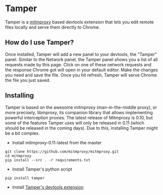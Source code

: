# Tamper

Tamper is a [mitmproxy](http://www.mitmproxy.org) based devtools extension that lets you edit remote files locally and serve them directly to Chrome.

## How do I use Tamper?

Once installed, Tamper will add a new panel to your devtools, the "Tamper" panel. Similar to the Network panel, the Tamper panel shows you a list of all requests made by this page. Click on one of these network requests and the response Chrome got will open in your default editor. Make the changes you need and save the file. Once you hit refresh, Tamper will serve Chrome the file you just saved.

## Installing

Tamper is based on the awesome mitmproxy (man-in-the-middle proxy), or more precisely, libmproxy, its companion library that allows implementing powerful interception proxies. The latest release of Mitmproxy is 0.10, but some of the features Tamper uses will only be released in 0.11 (which should be released in the coming days). Due to this, installing Tamper might be a bit complex.

* Install mitmproxy-0.11-latest from the master
```
git clone https://github.com/mitmproxy/mitmproxy.git
cd mitmproxy
pip install --src . -r requirements.txt
```
* Install Tamper's python script
```
pip install tamper
```
* Install [Tamper's devtools extension](https://chrome.google.com/webstore/detail/tamper/mabhojhgigkmnkppkncbkblecnnanfmd)
